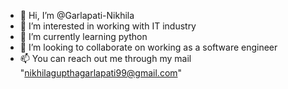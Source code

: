 - 👋 Hi, I’m @Garlapati-Nikhila
- 👀 I’m interested in working with IT industry
- 🌱 I’m currently learning python
- 💞️ I’m looking to collaborate on working as a software engineer
- 📫 You can reach out me through my mail "nikhilagupthagarlapati99@gmail.com"

<!---
Garlapati-Nikhila/Garlapati-Nikhila is a ✨ special ✨ repository because its `README.md` (this file) appears on your GitHub profile.
You can click the Preview link to take a look at your changes.
--->

